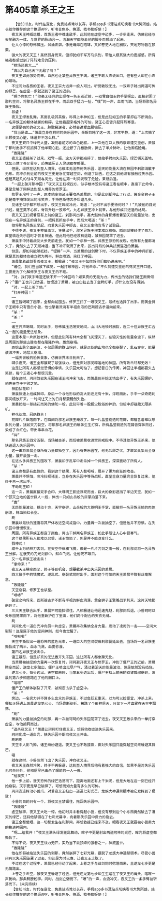 # 第405章 杀王之王
        【告知书友，时代在变化，免费站点难以长存，手机app多书源站点切换看书大势所趋，站长给你推荐的这个换源APP，听书音色多、换源、找书都好使！】
       夜叉天王神威远播，百族王者中难逢敌手，此刻他在虚空中迈步，一步步走来，仿佛已经与天地融为一体，与世界的脉动合一，浩瀚天宇都随着他的脚步而颤动了起来。
       让人心悸的恐怖威压，汹涌澎湃，像是瀚海在咆哮，又如苍茫大地在崩裂，天地万物皆在颤栗。
       强大的夜叉天王！虽然孤身而来，但却犹如千军万马杀到，带给人极其强大的震撼感，所有强者都感觉到了阵阵难言的压抑。
       “排场还真大……”
       “真以为自己天下无敌了吗？”
       夜叉王如此强势而来，自然也让某些异族王不满，诸王不敢大声说出口，但有些人却在小声的嘀咕。
       不过同为各族的王者，夜叉王实力远非一般人可比，听觉敏锐无比，一双眸子射出两道可怖的绿芒，在虚空一步就迈到了诸王的近前。
       “赐予你死亡！”他毫无征兆的出现在一名王者近前，一双雪白如玉的手掌探出，直接封困了那片空间，将那名异族王抓在手中，而后双手猛力一扯，“噗”的一声，血雨飞洒，当场将那名异族王撕裂。
       暴虐！
       夜叉王绿发乱舞，其面孔极其英俊，称得上丰神如玉，但是此刻如玉的手掌却在不断淌血，一名异族王的躯体被撕的粉碎，让他看起来格外的可怕，诸王心底皆升起阵阵寒意。
       这便是强势的夜叉王，胆敢拂逆者，必然会遭受血腥镇压。
       “我当是谁……”萧晨立身在珂珂的失乐园中，亲眼目睹了这一切，非常平静，道：“上次摘了半颗夜叉心脏，味道并不怎么样。”
       夜叉王双目中绿光大盛，凝视着前方的血色骷髅，上一次他在巨人族的祭坛遭受重创，萧晨于那时出手不仅抓碎了他半颗心脏，还扯断了几根肋骨，撕去了半片肺叶，让他濒临险境。
       “轰隆隆”
       夜叉王直接杀了过来，双臂一振，这方天宇都崩碎了，他抬手劈向失乐园，绿芒铺天盖地，犹如点燃了苍茫星空，恐怖威压让人灵魂都在颤栗。
       但是，纵然在达到至人境界，也根本无法奈何失乐园，滔天的能量大浪在神园中刹那消散于无形。而冲杀到近前的夜叉王更是急忙穿越空间，倒退了回去，在这之前他没有接触过失乐园。但是其超凡的战斗天赋与灵觉，让他在第一时间发现了危险，果断后退。
       “一起上破开那神园！”夜叉天王扫视四方，似乎根本没有将诸王看在眼中，直接下此命令，甚至忽略了同样达到至人境界的修罗王。
       修罗王冷哼了一声，原本他率领诸王要攻杀萧晨的，但是此刻却停止了行动。黄金金狮子王更是毫不掩饰发出的冷笑声，手持巴斯德古矛后退几步。
       见诸王似乎都不想出手，夜叉王眸绽冷光，喝道：“此时不出手更待何时？！”凡被他的目光扫过，诸王莫不心惊，脊背升起一股寒气。九名异族王冲上前来，与他形成共进退的格局。
       夜叉天王扫视着没有上前的诸王，刹那间出手，高大魁伟的身影爆发着滔天的能量波动，出现在一名异族王的身前，一把将其抓在手中，而后大喝道：“杀！”
       他将那名异族王举起，向着失乐园中掷去，夜叉王拿他当场了试验品。
       不得不说，夜叉王神威盖世，狂暴出手，那名异族王根本难以抗衡，瞬间就被封住了修为。直至临近失乐园时才恢复神通，但此刻他已经没有退路，被神园笼罩了进去。
       萧晨手中持着战剑大步先前走去，犹如一个杀神一般。异族王惊恐的发现，他所有力量都消失了，竟然失去了天赋神通，当下冷汗就流了出来，拔出背后的神兵抗衡逼近的萧晨。
       但是，却如何能够抵挡，“铿锵”一声，当萧晨的战剑劈下时，不仅异族王手中的神兵折断，就是其的躯体也被立劈为两半，鲜血喷洒，染红了神园。
       萧晨擎着战剑看着夜叉王，揶揄道：“夜叉王不如你将他们都扔进来吧。”
       “诸位，我们应当放下成见，一起打破神园，将他击杀。”不久前遭受重创的死灵王开口道，主要是为了化解修罗王与夜叉王的不睦。
       “对，我们联手难道还破不开一个神园吗？如果真的无能为力，传出去的话我们诸王颜面何存？”僵尸王也开口劝道，他恨透了萧晨，被白白拉去当了金牌打手，却什么也没有得到。
       “对，一起上杀了他。”
       “打开神园！”
       ……
       诸王皆喝喊了起来，全都向前围去。修罗王扫了一眼夜叉王，最终也选择了出手。而黄金狮子王眼中只有雪白小兽，他也擎着流淌有半祖血液的巴斯德古矛逼向前来。
       “杀！”
       “杀！”
       ……
       诸王齐声喝喊，同时出手，恐怖威压浩荡天地间，山川大地顿时崩裂，近二十位异族王汇合在一起的能量无法想象。
       这里本是一片原始老林，但是此刻所有林木全都飞灰湮灭了，在毁灭性的能量余波下，纵然是周围的那些山脉也都在隆隆作响，轰然崩塌。
       原始山脉全面崩溃，不仅周围的群山粉碎，就是远处的山地也全都崩裂了，乱石穿空，能量骇浪冲天，地层大崩塌。
       一幅灭世般的恐怖景象，仿佛世界末日到来了。
       喊杀震天，诸王全都展现了最强战力，但是面对那灵粹遍地的神园，所有攻击尽都无效！
       这是让所有人都感觉恐惧的事情，失乐园太可怕了。想起昔日的传闻，神园让半祖都要失去笑颜，每个王者心中都很沉重。
       就在这时，珂珂驾驭失乐园在诸王间冲来飞去，而萧晨则开始无情出手了，有失乐园保护，他先天立于不败之地。
       神韵拈花印！
       萧晨快速上结成神印，身后一个与他形似的高大影迹足有十米，浮现而出，手中一朵奇葩刹那间绽放开来，一时间让天上的日月都要黯然失色。
       萧晨犹如一尊拈花而笑的佛陀一般，此刻带着一股超尘脱俗的神韵，但暗中却蕴藏无限杀机。
       神花绽放，冠绝群芳！
       花瓣片片飘落而下，在瞬间将那名异族王淹没了。每一片晶莹剔透的花瓣，都蕴含着难以想象的力量，犹如天刀裂空，将那那名异族王的躯体生生打穿，所有晶莹剔透的花瓣皆穿体而过，染成了血红色，带出串串血花。
       “砰”
       那名异族王四分五裂，当场被击杀，而后被萧晨收进空间戒指中。不待其他异族王杀来，他快速退入失乐园中。
       这一击将萧晨全身所有力量都抽空了，因为有失乐园在，他无后顾之忧，才敢如此集纳全身力量，展开最强一击。
       在这么多异族王的围攻下，萧晨却于乱军中击杀掉一个异族王，深深震动了所有人。
       “杀！”
       诸王也都是有血性的，看到这个结果，所有人都喝喊，展开了更为疯狂的攻击。
       萧晨并不惧怕，冷冷扫视诸王，立身在失乐园中等待战机，直至全身力量完全恢复过来，他终于再一次出手。
       不动明王印！
       这一次，萧晨直接双手合印，大尊明王影迹浮现而出，巨大的身影遮挡了半边天空，犹如一个顶天立地的盖世巨人一般，伸出一只如山岳般的巨掌拍落下来。
       “轰”
       无匹能量波动，撼动十方，天宇崩碎，山岳般的大尊明王手掌，直接将一名异族王拍的肉体崩溃，鲜血染红长空。
       刷
       萧晨以最快的速度将其尸体收进空间戒指中。力量再一次被抽空了，但是他并不恐惧，在失乐园中慢慢恢复。
       周围，所有异族王都变了颜色，两击干掉两名异族王，如此手段让人心中冒寒气。
       这个结果所有人都难以忍受，诸王愤怒了，但是并不能改变什么。
       戮神式！
       成千上万柄神刀古剑，在天空中纵横飞腾，像是一片片刀剑之雨一般，在刹那间将一名异族王分解，在漫天的刀光剑影中，鲜血飞溅，让他死不瞑目。
       又一名异族王被击杀！
       “拿命来！”
       夜叉天王横空而至，终于等到机会，想要截杀冲出失乐园的萧晨。
       四大散手中的镇魔式、逆乱式、崩裂式同时出手，面对这个可怕的天王萧晨不敢有丝毫懈怠。
       “轰隆隆”
       天空崩裂，修罗王也杀至。
       “哧哧”
       破空之响传来，巴斯德古矛不断有半祖的鲜血淌落，黄金狮子王擎着战矛刺来，这片天地都崩碎了。
       三大天王联合出手，萧晨不可能挡得住。八相极速让他迅速鬼魅，刹那间后退，小兽珂珂以失乐园笼罩而下，将他重新护在了里面，他们两个配合的天衣无缝。
       刷
       珂珂化成一道白光冲向另一片虚空，萧晨再次集纳全身力量，发动了凌厉的一击————空间大裂斩！这是属于他的空间神则，如今也觉醒了。
       “喀啦啦”
       天空中撕裂出一道恐怖的蓝色光束，一道巨大的空间裂痕刹那蔓延出去，当场将一名异族王撕裂成了两半，血水飞溅，血雾弥漫。
       第四名异族王被击杀。
       诸王暴怒，但是却真的无法轰开失乐园，这让所有人都急躁无比。
       当萧晨被抽空的力量再一次恢复时，珂珂避开夜叉王与修罗王，冲到了僵尸王的近前。萧晨腾空而起，逆龙七步踏出，僵尸王喷出无尽尸气，涌动着滔天的能量波动，但是依然没有挡住。
       逆龙七步，每步迈出，天空都崩碎，当第五步迈出后，僵尸王挡上前来的双臂瞬间崩碎，萧晨的第六步彻底踏在了他的胸口上。
       “喀嚓”
       僵尸王的躯体崩裂了开来，被彻底击杀于虚空中。
       “杀！”
       旁边，一名实力并不算多么出众的异族王，不过鱼跃五重天，以为可以捡便宜，冲杀上来。哪知正好遇上萧晨逆龙第七步，当场骨断筋折，被踏了个形神俱灭，只留下一片血雾在天空中飘荡。
       “刷”
       萧晨的力量被抽空的刹那，再一次被珂珂的失乐园笼罩了进去，夜叉天王轰杀来的一拳打穿虚空，与他擦肩而过。
       “追杀夜叉王！”萧晨让珂珂盯住夜叉王，想将他收拢进失乐园来。
       珂珂化成一道白光，挟失乐园不断向夜叉王冲击。
       刷刷刷
       天空中人影飞腾，诸王纷纷避退。夜叉王也不敢撄锋，面对失乐园只能穿越空间来躲避其锋芒。
       嗖
       就在这时，小兽忽然飞出了失乐园，冲向夜叉王。
       夜叉天王森然冷笑，终于不再躲避，达到至人境界后他有着强大的自信，如果不是对失乐园无可奈何外，他相信早已击杀了眼前的一人一兽。
       “给我灭！”
       他一步上前，漫天恐怖的绿芒浩荡而下，距离地面还有上千米呢，但是大地在这一刻已经开始崩裂，天宇更是早已破碎了，可想而知力量有多么的可怖。
       珂珂连连挥动小兽爪，对着夜叉王扫出一道道七彩光芒，龙族大神通禁锢术被它发挥到了极致！
       小兽的目的只有一个，将夜叉王禁锢住，拖回失乐园中。
       “轰隆隆”
       虚空破碎，夜叉王大吃一惊，他初时并未看得起小兽，但没有想到这个小东西竟然破去了漫天的绿芒，还将他禁锢在了七彩光幕中，向着那失乐园中费力的拖去。
       诸王全都傻眼，这一切都发生在刹那间，再想救援已经来不及，眼看夜叉王就要被小兽卖力的拖进神园内。
       “啊……给我开！”夜叉王满头绿发狂乱舞动，眸子中更是射出两道可怖的光芒，眸光将虚空都撕裂了。
       不得不说，夜叉天王战力无匹，实乃当下最顶峰的强者之一，神威盖世。
       “轰隆隆”
       他在即将被拖进失乐园的刹那，竟然崩碎了七彩光幕，摆脱了龙族大神通禁锢术。尽管小兽珂珂以失乐园笼罩了过去，但还是为时已晚，让夜叉王走脱了。
       不过在这个过程中，萧晨已经行动了起来，上苍之手与战剑同时劈落而来，且逆龙七步更是无情踏出。
       上苍之手击空，被夜叉王躲避了过去，但是逆龙第七步却生生踏在了夜叉王的肩头，喀嚓一声脆响，那条臂膀粉碎。同时，战剑立劈而下，“噗”的一声，血浪冲天，夜叉王的一条手臂被斩落而下。（未完待续）
       【告知书友，时代在变化，免费站点难以长存，手机app多书源站点切换看书大势所趋，站长给你推荐的这个换源APP，听书音色多、换源、找书都好使！】